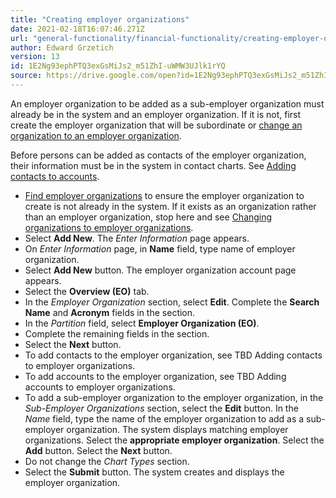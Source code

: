 ```yaml
---
title: "Creating employer organizations"
date: 2021-02-18T16:07:46.271Z
url: "general-functionality/financial-functionality/creating-employer-organizations.html"
author: Edward Grzetich
version: 13
id: 1E2Ng93ephPTQ3exGsMiJs2_m51ZhI-uWMW3UJlk1rYQ
source: https://drive.google.com/open?id=1E2Ng93ephPTQ3exGsMiJs2_m51ZhI-uWMW3UJlk1rYQ
---
```

An employer organization to be added as a sub-employer organization must already be in the system and an employer organization. If it is not, first create the employer organization that will be subordinate or [change an organization to an employer organization](changing-organizations-to-employer-organizations.html).

Before persons can be added as contacts of the employer organization, their information must be in the system in contact charts. See [Adding contacts to accounts](adding-contacts-to-employer-organizations.html).

* [Find employer organizations](finding-employer-organizations.html) to ensure the employer organization to create is not already in the system. If it exists as an organization rather than an employer organization, stop here and see [Changing organizations to employer organizations](changing-organizations-to-employer-organizations.html).
* Select <strong>Add New</strong>. The <em>Enter Information</em> page appears.
* On <em>Enter Information</em> page, in <strong>Name</strong> field, type name of employer organization.
* Select <strong>Add New</strong> button. The employer organization account page appears.
* Select the <strong>Overview (EO)</strong> tab.
* In the <em>Employer Organization</em> section, select <strong>Edit</strong>. Complete the <strong>Search Name</strong> and <strong>Acronym</strong> fields in the section. 
* In the <em>Partition</em> field, select <strong>Employer Organization (EO)</strong>.
* Complete the remaining fields in the section.
* Select the <strong>Next</strong> button.
* To add contacts to the employer organization, see TBD Adding contacts to employer organizations.
* To add accounts to the employer organization, see TBD Adding accounts to employer organizations.
* To add a sub-employer organization to the employer organization, in the <em>Sub-Employer Organizations</em> section, select the <strong>Edit</strong> button. In the <em>Name</em> field, type the name of the employer organization to add as a sub-employer organization. The system displays matching employer organizations. Select the <strong>appropriate employer organization</strong>. Select the <strong>Add</strong> button. Select the <strong>Next</strong> button.
* Do not change the <em>Chart Types</em> section.
* Select the <strong>Submit</strong> button. The system creates and displays the employer organization.
